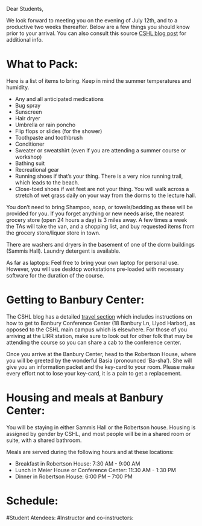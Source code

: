 Dear Students,

We look forward to meeting you on the evening of July 12th, and to a productive two weeks thereafter. Below are a few things you should know prior to your arrival. You can also consult this source [CSHL blog post](https://currentexchange.cshl.edu/blog/2018/3/cshlcourselife-banbury) for additional info. 

# What to Pack:
Here is a list of items to bring. Keep in mind the summer temperatures and humidity. 

-	Any and all anticipated medications
-	Bug spray
-	Sunscreen
-	Hair dryer  
-	Umbrella or rain poncho
-	Flip flops or slides (for the shower)
-	Toothpaste and toothbrush
-	Conditioner
-	Sweater or sweatshirt (even if you are attending a summer course or workshop)
-	Bathing suit
-	Recreational gear
-	Running shoes if that’s your thing. There is a very nice running trail, which leads to the beach.
-	Close-toed shoes if wet feet are not your thing. You will walk across a stretch of wet grass daily on your way from the dorms to the lecture hall.

You don’t need to bring Shampoo, soap, or towels/bedding as these will be provided for you. 
If you forget anything or new needs arise, the nearest grocery store (open 24 hours a day) is 3 miles away. A few times a week the TAs will take the van, and a shopping list, and buy requested items from the grocery store/liquor store in town.

There are washers and dryers in the basement of one of the dorm buildings (Sammis Hall). Laundry detergent is available.

As far as laptops: Feel free to bring your own laptop for personal use. However, you will use desktop workstations pre-loaded with necessary software for the duration of the course.

# Getting to Banbury Center:
The CSHL blog has a detailed [travel section](https://currentexchange.cshl.edu/blog/2018/3/cshlcourselife-banbury#travel-tips-notes) which includes instructions on how to get to Banbury Conference Center (18 Banbury Ln, Llyod Harbor), as opposed to the CSHL main campus which is elsewhere. For those of you arriving at the LIRR station, make sure to look out for other folk that may be attending the course so you can share a cab to the conference center.

 
Once you arrive at the Banbury Center, head to the Robertson House, where you will be greeted by the wonderful Basia (pronounced ‘Ba-sha’). She will give you an information packet and the key-card to your room. Please make every effort not to lose your key-card, it is a pain to get a replacement. 


# Housing and meals at Banbury Center:
You will be staying in either Sammis Hall or the Robertson house. Housing is assigned by gender by CSHL, and most people will be in a shared room or suite, with a shared bathroom. 

Meals are served during the following hours and at these locations:  

- Breakfast in Robertson House: 7:30 AM - 9:00 AM
- Lunch in Meier House or Conference Center: 11:30 AM - 1:30 PM
- Dinner in Robertson House: 6:00 PM – 7:00 PM

# Schedule:

#Student Atendees:
#Instructor and co-instructors:

